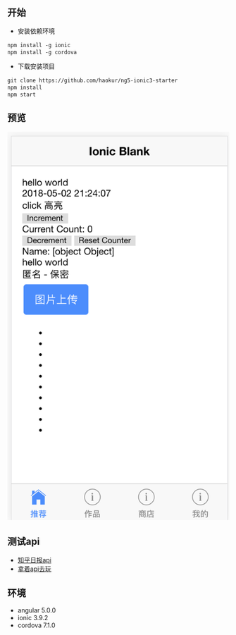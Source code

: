 ## 开始

- 安装依赖环境

```
npm install -g ionic
npm install -g cordova
```

- 下载安装项目

```
git clone https://github.com/haokur/ng5-ionic3-starter
npm install 
npm start
```

## 预览
![预览图1](https://raw.githubusercontent.com/haokur/static/master/angular5-ionic3-starter/screenshots/demo1.png)

<!-- https://raw.githubusercontent.com/haokur/static/master/angular5-ionic3-starter/css/main.css -->

## 测试api

- [知乎日报api](https://github.com/izzyleung/ZhihuDailyPurify/wiki/知乎日报-API-分析)
- [拿着api去玩](http://gank.io/api)

## 环境

- angular 5.0.0
- ionic 3.9.2
- cordova 7.1.0
